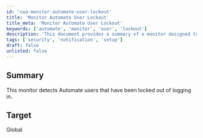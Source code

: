 ```yaml
---
id: 'cwa-monitor-automate-user-lockout'
title: 'Monitor Automate User Lockout'
title_meta: 'Monitor Automate User Lockout'
keywords: ['automate', 'monitor', 'user', 'lockout']
description: 'This document provides a summary of a monitor designed to detect Automate users who have been locked out from logging in, ensuring better management and security of user access.'
tags: ['security', 'notification', 'setup']
draft: false
unlisted: false
---
```

## Summary

This monitor detects Automate users that have been locked out of logging in.

## Target

Global


